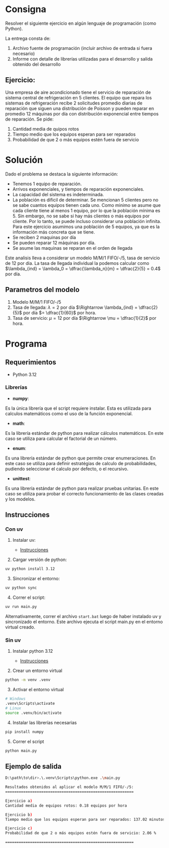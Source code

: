 # Consigna

Resolver el siguiente ejercicio en algún lenguaje de programación (como Python).

La entrega consta de:

1. Archivo fuente de programación (incluir archivo de entrada si fuera necesario)
2. Informe con detalle de librerías utilizadas para el desarrollo y salida obtenido del desarrollo

## Ejercicio:

Una empresa de aire acondicionado tiene el servicio de reparación de sistema central de refrigeración en 5 clientes. El equipo que repara los sistemas de refrigeración recibe 2 solicitudes promedio diarias de reparación que siguen una distribución de Poisson y pueden reparar en promedio 12 máquinas por día con distribución exponencial entre tiempos de reparación. Se pide:

1. Cantidad media de quipos rotos
2. Tiempo medio que los equipos esperan para ser reparados
3. Probabilidad de que 2 o más equipos estén fuera de servicio

# Solución

Dado el problema se destaca la siguiente información:

- Tenemos 1 equipo de reparación.
- Arrivos exponenciales, y tiempos de reparación exponenciales.
- La capacidad del sistema es indeterminada.
- La población es dificil de determinar. Se mencionan 5 clientes pero no se sabe cuantos equipos tienen cada uno. Como minimo se asume que cada cliente tiene al menos 1 equipo, por lo que la población mínima es 5. Sin embargo, no se sabe si hay más clientes o más equipos por cliente. Por lo tanto, se puede incluso considerar una población infinita. Para este ejercicio asumimos una población de 5 equipos, ya que es la información más concreta que se tiene.
- Se reciben 2 maquinas por día
- Se pueden reparar 12 máquinas por día.
- Se asume las maquinas se reparan en el orden de llegada

Este analisis lleva a considerar un modelo M/M/1 FIFO/-/5, tasa de servicio de 12 por dia. La tasa de llegada individual la podemos calcular como $\lambda_{ind} = \lambda_0 = \dfrac{\lambda_n}{m} = \dfrac{2}{5} = 0.4$ por día.

## Parametros del modelo

1. Modelo M/M/1 FIFO/-/5
2. Tasa de llegada: $\lambda = 2$ por día $\Rightarrow \lambda_{ind} = \dfrac{2}{5}$ por día $= \dfrac{1}{60}$ por hora.
3. Tasa de servicio: $\mu = 12$ por día $\Rightarrow \mu = \dfrac{1}{2}$ por hora.

# Programa

## Requerimientos

- Python 3.12

### Librerías

- **numpy**:

Es la única librería que el script requiere instalar. Esta es utilizada para calculos matemáticos como el uso de la función exponencial.

- **math**:

Es la librería estándar de python para realizar cálculos matemáticos. En este caso se utiliza para calcular el factorial de un número.

- **enum**:

Es una librería estándar de python que permite crear enumeraciones. En este caso se utiliza para definir estratégias de calculo de probabilidades, pudiendo seleccionar el calculo por defecto, o el recursivo.

- **unittest**:

Es una librería estándar de python para realizar pruebas unitarias. En este caso se utiliza para probar el correcto funcionamiento de las clases creadas y los modelos.

## Instrucciones

### Con uv

1. Instalar uv: 

    - [Instrucciones](https://docs.astral.sh/uv/getting-started/installation/#__tabbed_1_2)

2. Cargar versión de python:

```bash
uv python install 3.12
```

3. Sincronizar el entorno:

```bash
uv python sync
```

4. Correr el script:

```bash
uv run main.py
```

Alternativamente, correr el archivo `start.bat` luego de haber instalado uv y sincronizado el entorno. Este archivo ejecuta el script main.py en el entorno virtual creado.

### Sin uv

1. Instalar python 3.12

    - [Instrucciones](https://www.python.org/downloads/)

2. Crear un entorno virtual

```bash
python -m venv .venv
```

3. Activar el entorno virtual

```bash
# Windows
.venv\Scripts\activate
# Linux
source .venv/bin/activate
```

4. Instalar las librerías necesarias

```bash
pip install numpy
```

5. Correr el script

```bash
python main.py
```

## Ejemplo de salida

```bash
D:\path\to\dir>.\.venv\Scripts\python.exe .\main.py

Resultados obtenidos al aplicar el modelo M/M/1 FIFO/-/5:
=========================================================

Ejercicio a)
Cantidad media de equipos rotos: 0.18 equipos por hora

Ejercicio b)
Tiempo medio que los equipos esperan para ser reparados: 137.02 minutos

Ejercicio c)
Probabilidad de que 2 o más equipos estén fuera de servicio: 2.06 %

=========================================================
```
